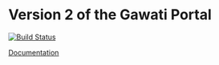 # Version 2 of the Gawati Portal 

[![Build Status](https://travis-ci.org/gawati/gawati-portal-ui.svg?branch=master)](https://travis-ci.org/gawati/gawati-portal-ui)

[Documentation](https://docs.gawati.org)
